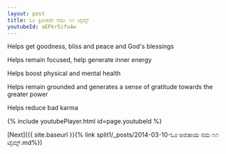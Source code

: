 ```yaml
---
layout: post
title: ಓಂ ತ್ರಿಸಂಕವೇ ನಮಃ ೧೧ ಟೈಮ್ಸ್
youtubeId: aEPkr5ifu4w
---
```

 
 
Helps get goodness, bliss and peace and God's blessings
 
Helps remain focused, help generate inner energy 
 
Helps boost physical and mental health 
 
Helps remain grounded and generates a sense of gratitude towards the greater power 
 
Helps reduce bad karma
 
 
 
 


{% include youtubePlayer.html id=page.youtubeId %}
 
[Next]({{ site.baseurl }}{% link  split1/_posts/2014-03-10-ಓಂ ಅಜಿತಾಯ ನಮ  ೧೧ ಟೈಮ್ಸ್.md%})
 

